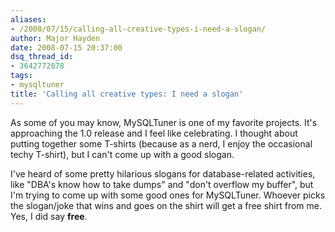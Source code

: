 ```yaml
---
aliases:
- /2008/07/15/calling-all-creative-types-i-need-a-slogan/
author: Major Hayden
date: 2008-07-15 20:37:00
dsq_thread_id:
- 3642772078
tags:
- mysqltuner
title: 'Calling all creative types: I need a slogan'
---
```


As some of you may know, MySQLTuner is one of my favorite projects. It's approaching the 1.0 release and I feel like celebrating. I thought about putting together some T-shirts (because as a nerd, I enjoy the occasional techy T-shirt), but I can't come up with a good slogan.

I've heard of some pretty hilarious slogans for database-related activities, like "DBA's know how to take dumps" and "don't overflow my buffer", but I'm trying to come up with some good ones for MySQLTuner. Whoever picks the slogan/joke that wins and goes on the shirt will get a free shirt from me. Yes, I did say **free**.